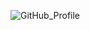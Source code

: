 ![GitHub_Profile](https://user-images.githubusercontent.com/87939523/193338906-274fe4be-5613-4695-bd10-62eee9126c76.jpg)

